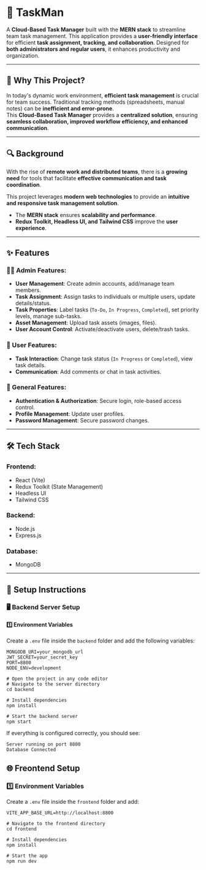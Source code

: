 # 🚀 TaskMan

A **Cloud-Based Task Manager** built with the **MERN stack** to streamline team task management. This application provides a **user-friendly interface** for efficient **task assignment, tracking, and collaboration**. Designed for **both administrators and regular users**, it enhances productivity and organization.

---

## 📌 Why This Project?

In today's dynamic work environment, **efficient task management** is crucial for team success. Traditional tracking methods (spreadsheets, manual notes) can be **inefficient and error-prone**.  
This **Cloud-Based Task Manager** provides a **centralized solution**, ensuring **seamless collaboration, improved workflow efficiency, and enhanced communication**.

---

## 🔍 Background  

With the rise of **remote work and distributed teams**, there is a **growing need** for tools that facilitate **effective communication and task coordination**.  

This project leverages **modern web technologies** to provide an **intuitive and responsive task management solution**.  
- The **MERN stack** ensures **scalability and performance**.  
- **Redux Toolkit, Headless UI, and Tailwind CSS** improve the **user experience**.  

---

## ✨ Features  

### 👨‍💼 Admin Features:
- **User Management**: Create admin accounts, add/manage team members.  
- **Task Assignment**: Assign tasks to individuals or multiple users, update details/status.  
- **Task Properties**: Label tasks (`To-Do`, `In Progress`, `Completed`), set priority levels, manage sub-tasks.  
- **Asset Management**: Upload task assets (images, files).  
- **User Account Control**: Activate/deactivate users, delete/trash tasks.  

### 👤 User Features:
- **Task Interaction**: Change task status (`In Progress` or `Completed`), view task details.  
- **Communication**: Add comments or chat in task activities.  

### 🔐 General Features:
- **Authentication & Authorization**: Secure login, role-based access control.  
- **Profile Management**: Update user profiles.  
- **Password Management**: Secure password changes.  

---

## 🛠️ Tech Stack  

### **Frontend:**
- React (Vite)  
- Redux Toolkit (State Management)  
- Headless UI  
- Tailwind CSS  

### **Backend:**
- Node.js  
- Express.js  

### **Database:**
- MongoDB  

---

## 🚀 Setup Instructions  

### 🖥️ Backend Server Setup  

#### **1️⃣ Environment Variables**  
Create a `.env` file inside the `backend` folder and add the following variables:  

```env
MONGODB_URI=your_mongodb_url
JWT_SECRET=your_secret_key
PORT=8800
NODE_ENV=development
```
```
# Open the project in any code editor
# Navigate to the server directory
cd backend

# Install dependencies
npm install

# Start the backend server
npm start
```
If everything is configured correctly, you should see:
```
Server running on port 8800
Database Connected
```
## 🌐 Freontend Setup  

### **1️⃣ Environment Variables**  
Create a `.env` file inside the `frontend` folder and add:  

```env
VITE_APP_BASE_URL=http://localhost:8800
```
```
# Navigate to the frontend directory
cd frontend

# Install dependencies
npm install

# Start the app
npm run dev
```
